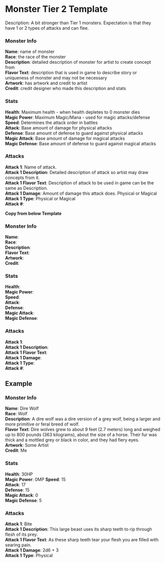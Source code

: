 # Monster Tier 2 Template  

Description: A bit stronger than Tier 1 monsters. Expectation is that they have 1 or 2 types of attacks and can flee.  

### Monster Info  
**Name**: name of monster  
**Race**: the race of the monster  
**Description**: detailed description of monster for artist to create concept from  
**Flavor Text**: description that is used in game to describe story or uniqueness of monster and may not be necessary  
**Artwork**: has artwork and credit to artist  
**Credit**: credit designer who made this description and stats  

### Stats
**Health**: Maximum health - when health depletes to 0 monster dies  
**Magic Power**: Maximum Magic/Mana - used for magic attacks/defense  
**Speed**: Determines the attack order in battles  
**Attack**: Base amount of damage for physical attacks  
**Defense**: Base amount of defense to guard against physical attacks  
**Magic Attack**: Base amount of damage for magical attacks  
**Magic Defense**: Base amount of defense to guard against magical attacks  

### Attacks
**Attack 1**: Name of attack.  
**Attack 1 Description**: Detailed description of attack so artist may draw concepts from it.  
**Attack 1 Flavor Text**: Description of attack to be used in game can be the same as Description.  
**Attack 1 Damage**: Amount of damage this attack does.  Physical or Magical  
**Attack 1 Type**: Physical or Magical  
**Attack #**:  

__Copy from below Template__
### Monster Info 
**Name**:  
**Race**:  
**Description**:  
**Flavor Text**:  
**Artwork**:  
**Credit**:  

### Stats
**Health**:  
**Magic Power**:  
**Speed**:  
**Attack**:  
**Defense**:  
**Magic Attack**:  
**Magic Defense**:  

### Attacks
**Attack 1**:  
**Attack 1 Description**:  
**Attack 1 Flavor Text**:  
**Attack 1 Damage**:  
**Attack 1 Type**:  
**Attack #**:  

## Example
### Monster Info 
**Name**:  Dire Wolf  
**Race**: Wolf  
**Description**: A dire wolf was a dire version of a grey wolf, being a larger and more primitive or feral breed of wolf.  
**Flavor Text**: Dire wolves grew to about 9 feet (2.7 meters) long and weighed up to 800 pounds (363 kilograms), about the size of a horse. Their fur was thick and a mottled grey or black in color, and they had fiery eyes.  
**Artwork**: Some Artist  
**Credit**: Me  

### Stats
**Health**: 30HP  
**Magic Power**: 0MP
**Speed**: 15  
**Attack**: 17  
**Defense**: 15  
**Magic Attack**: 0  
**Magic Defense**: 5  

### Attacks
**Attack 1**: Bite  
**Attack 1 Description**: This large beast uses its sharp teeth to rip through flesh of its prey.  
**Attack 1 Flavor Text**: As these sharp teeth tear your flesh you are filled with searing pain.  
**Attack 1 Damage**: 2d6 + 3  
**Attack 1 Type**: Physical  


